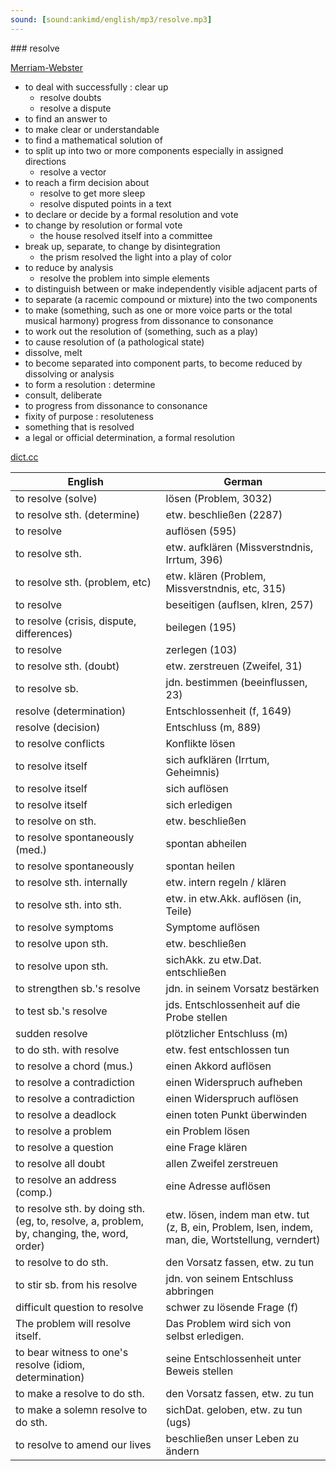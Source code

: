 ```yaml
---
sound: [sound:ankimd/english/mp3/resolve.mp3]
---
```


\### resolve

[Merriam-Webster](https://www.merriam-webster.com/dictionary/resolve)

- to deal with successfully : clear up
    - resolve doubts
    - resolve a dispute
- to find an answer to
- to make clear or understandable
- to find a mathematical solution of
- to split up into two or more components especially in assigned directions
    - resolve a vector
- to reach a firm decision about
    - resolve to get more sleep
    - resolve disputed points in a text
- to declare or decide by a formal resolution and vote
- to change by resolution or formal vote
    - the house resolved itself into a committee
- break up, separate, to change by disintegration
    - the prism resolved the light into a play of color
- to reduce by analysis
    - resolve the problem into simple elements
- to distinguish between or make independently visible adjacent parts of
- to separate (a racemic compound or mixture) into the two components
- to make (something, such as one or more voice parts or the total musical harmony) progress from dissonance to consonance
- to work out the resolution of (something, such as a play)
- to cause resolution of (a pathological state)
- dissolve, melt
- to become separated into component parts, to become reduced by dissolving or analysis
- to form a resolution : determine
- consult, deliberate
- to progress from dissonance to consonance
- fixity of purpose : resoluteness
- something that is resolved
- a legal or official determination, a formal resolution

[dict.cc](https://www.dict.cc/resolve)

| English        | German       |
| -------------- | ------------ |
| to resolve (solve) | lösen (Problem, 3032) |
| to resolve sth. (determine) | etw. beschließen (2287) |
| to resolve | auflösen (595) |
| to resolve sth. | etw. aufklären (Missverstndnis, Irrtum, 396) |
| to resolve sth. (problem, etc) | etw. klären (Problem, Missverstndnis, etc, 315) |
| to resolve | beseitigen (auflsen, klren, 257) |
| to resolve (crisis, dispute, differences) | beilegen (195) |
| to resolve | zerlegen (103) |
| to resolve sth. (doubt) | etw. zerstreuen (Zweifel, 31) |
| to resolve sb. | jdn. bestimmen (beeinflussen, 23) |
| resolve (determination) | Entschlossenheit (f, 1649) |
| resolve (decision) | Entschluss (m, 889) |
| to resolve conflicts | Konflikte lösen |
| to resolve itself | sich aufklären (Irrtum, Geheimnis) |
| to resolve itself | sich auflösen |
| to resolve itself | sich erledigen |
| to resolve on sth. | etw. beschließen |
| to resolve spontaneously (med.) | spontan abheilen |
| to resolve spontaneously | spontan heilen |
| to resolve sth. internally | etw. intern regeln / klären |
| to resolve sth. into sth. | etw. in etw.Akk. auflösen (in, Teile) |
| to resolve symptoms | Symptome auflösen |
| to resolve upon sth. | etw. beschließen |
| to resolve upon sth. | sichAkk. zu etw.Dat. entschließen |
| to strengthen sb.'s resolve | jdn. in seinem Vorsatz bestärken |
| to test sb.'s resolve | jds. Entschlossenheit auf die Probe stellen |
| sudden resolve | plötzlicher Entschluss (m) |
| to do sth. with resolve | etw. fest entschlossen tun |
| to resolve a chord (mus.) | einen Akkord auflösen |
| to resolve a contradiction | einen Widerspruch aufheben |
| to resolve a contradiction | einen Widerspruch auflösen |
| to resolve a deadlock | einen toten Punkt überwinden |
| to resolve a problem | ein Problem lösen |
| to resolve a question | eine Frage klären |
| to resolve all doubt | allen Zweifel zerstreuen |
| to resolve an address (comp.) | eine Adresse auflösen |
| to resolve sth. by doing sth. (eg, to, resolve, a, problem, by, changing, the, word, order) | etw. lösen, indem man etw. tut (z, B, ein, Problem, lsen, indem, man, die, Wortstellung, verndert) |
| to resolve to do sth. | den Vorsatz fassen, etw. zu tun |
| to stir sb. from his resolve | jdn. von seinem Entschluss abbringen |
| difficult question to resolve | schwer zu lösende Frage (f) |
| The problem will resolve itself. | Das Problem wird sich von selbst erledigen. |
| to bear witness to one's resolve (idiom, determination) | seine Entschlossenheit unter Beweis stellen |
| to make a resolve to do sth. | den Vorsatz fassen, etw. zu tun |
| to make a solemn resolve to do sth. | sichDat. geloben, etw. zu tun (ugs) |
| to resolve to amend our lives | beschließen unser Leben zu ändern |
